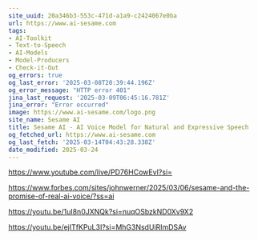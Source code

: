 ```yaml
---
site_uuid: 20a346b3-553c-471d-a1a9-c2424067e0ba
url: https://www.ai-sesame.com
tags:
- AI-Toolkit
- Text-to-Speech
- AI-Models
- Model-Producers
- Check-it-Out
og_errors: true
og_last_error: '2025-03-08T20:39:44.196Z'
og_error_message: "HTTP error 401"
jina_last_request: '2025-03-09T06:45:16.781Z'
jina_error: "Error occurred"
image: https://www.ai-sesame.com/logo.png
site_name: Sesame AI
title: Sesame AI - AI Voice Model for Natural and Expressive Speech
og_fetched_url: https://www.ai-sesame.com
og_last_fetch: '2025-03-14T04:43:28.338Z'
date_modified: 2025-03-24
---
```



https://www.youtube.com/live/PD76HCowEvI?si=

https://www.forbes.com/sites/johnwerner/2025/03/06/sesame-and-the-promise-of-real-ai-voice/?ss=ai

https://youtu.be/1uI8n0JXNQk?si=nuqOSbzkND0Xv9X2

https://youtu.be/ejITfKPuL3I?si=MhG3NsdUiRImDSAv
